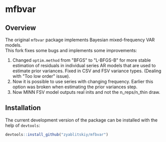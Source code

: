 
mfbvar
======

Overview
--------

The original `mfbvar` package implements Bayesian mixed-frequency VAR models. \
This fork fixes some bugs and implements some improvements: 
1. Changed ```optim.method``` from "BFGS" to "L-BFGS-B" for more stable estimation of residuals in individual series AR models that are used to estimate prior variances. Fixed in CSV and FSV variance types. (Dealing with "Too low order" issue).
2. Now it is possible to use series with changing frequency. Earlier this option was broken when estimating the prior variances step.
3. Now MINN FSV model outputs real inits and not the n_reps/n_thin draw.


Installation
------------

The current development version of the package can be installed with the help of `devtools`:

``` r
devtools::install_github("zyablitskiy/mfbvar")
```

